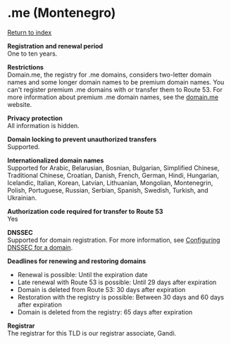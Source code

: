 # \.me \(Montenegro\)<a name="me"></a>

[Return to index](registrar-tld-list.md#index)

**Registration and renewal period**  
One to ten years\.

**Restrictions**  
Domain\.me, the registry for \.me domains, considers two\-letter domain names and some longer domain names to be premium domain names\. You can't register premium \.me domains with or transfer them to Route 53\. For more information about premium \.me domain names, see the [domain\.me](https://domain.me/) website\.

**Privacy protection**  
All information is hidden\.

**Domain locking to prevent unauthorized transfers**  
Supported\.

**Internationalized domain names**  
Supported for Arabic, Belarusian, Bosnian, Bulgarian, Simplified Chinese, Traditional Chinese, Croatian, Danish, French, German, Hindi, Hungarian, Icelandic, Italian, Korean, Latvian, Lithuanian, Mongolian, Montenegrin, Polish, Portuguese, Russian, Serbian, Spanish, Swedish, Turkish, and Ukrainian\.

**Authorization code required for transfer to Route 53**  
Yes

**DNSSEC**  
Supported for domain registration\. For more information, see [Configuring DNSSEC for a domain](domain-configure-dnssec.md)\.

**Deadlines for renewing and restoring domains**  
+ Renewal is possible: Until the expiration date
+ Late renewal with Route 53 is possible: Until 29 days after expiration
+ Domain is deleted from Route 53: 30 days after expiration
+ Restoration with the registry is possible: Between 30 days and 60 days after expiration
+ Domain is deleted from the registry: 65 days after expiration

**Registrar**  
The registrar for this TLD is our registrar associate, Gandi\.